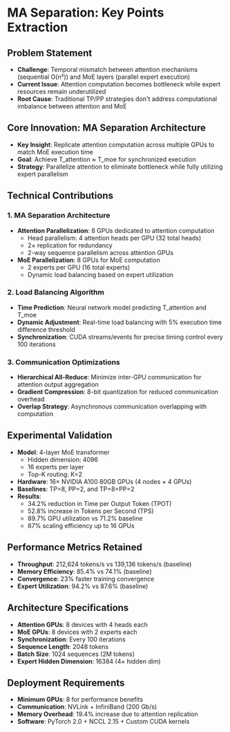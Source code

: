 # MA Separation: Key Points Extraction

## Problem Statement
- **Challenge**: Temporal mismatch between attention mechanisms (sequential O(n²)) and MoE layers (parallel expert execution)
- **Current Issue**: Attention computation becomes bottleneck while expert resources remain underutilized
- **Root Cause**: Traditional TP/PP strategies don't address computational imbalance between attention and MoE

## Core Innovation: MA Separation Architecture
- **Key Insight**: Replicate attention computation across multiple GPUs to match MoE execution time
- **Goal**: Achieve T_attention ≈ T_moe for synchronized execution
- **Strategy**: Parallelize attention to eliminate bottleneck while fully utilizing expert parallelism

## Technical Contributions

### 1. MA Separation Architecture
- **Attention Parallelization**: 8 GPUs dedicated to attention computation
  - Head parallelism: 4 attention heads per GPU (32 total heads)
  - 2× replication for redundancy
  - 2-way sequence parallelism across attention GPUs
- **MoE Parallelization**: 8 GPUs for MoE computation
  - 2 experts per GPU (16 total experts)
  - Dynamic load balancing based on expert utilization

### 2. Load Balancing Algorithm
- **Time Prediction**: Neural network model predicting T_attention and T_moe
- **Dynamic Adjustment**: Real-time load balancing with 5% execution time difference threshold
- **Synchronization**: CUDA streams/events for precise timing control every 100 iterations

### 3. Communication Optimizations
- **Hierarchical All-Reduce**: Minimize inter-GPU communication for attention output aggregation
- **Gradient Compression**: 8-bit quantization for reduced communication overhead
- **Overlap Strategy**: Asynchronous communication overlapping with computation

## Experimental Validation
- **Model**: 4-layer MoE transformer
  - Hidden dimension: 4096
  - 16 experts per layer
  - Top-K routing: K=2
- **Hardware**: 16× NVIDIA A100 80GB GPUs (4 nodes × 4 GPUs)
- **Baselines**: TP=8, PP=2, and TP=8+PP=2
- **Results**: 
  - 34.2% reduction in Time per Output Token (TPOT)
  - 52.8% increase in Tokens per Second (TPS)
  - 89.7% GPU utilization vs 71.2% baseline
  - 87% scaling efficiency up to 16 GPUs

## Performance Metrics Retained
- **Throughput**: 212,624 tokens/s vs 139,136 tokens/s (baseline)
- **Memory Efficiency**: 85.4% vs 74.1% (baseline)
- **Convergence**: 23% faster training convergence
- **Expert Utilization**: 94.2% vs 87.6% (baseline)

## Architecture Specifications
- **Attention GPUs**: 8 devices with 4 heads each
- **MoE GPUs**: 8 devices with 2 experts each
- **Synchronization**: Every 100 iterations
- **Sequence Length**: 2048 tokens
- **Batch Size**: 1024 sequences (2M tokens)
- **Expert Hidden Dimension**: 16384 (4× hidden dim)

## Deployment Requirements
- **Minimum GPUs**: 8 for performance benefits
- **Communication**: NVLink + InfiniBand (200 Gb/s)
- **Memory Overhead**: 19.4% increase due to attention replication
- **Software**: PyTorch 2.0 + NCCL 2.15 + Custom CUDA kernels